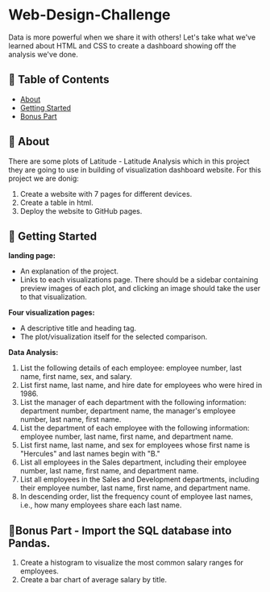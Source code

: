# Web-Design-Challenge

Data is more powerful when we share it with others! Let's take what we've learned about HTML and CSS to create a dashboard showing off the analysis we've done.

## 📝 Table of Contents

- [About](#about)
- [Getting Started](#getting_started)
- [Bonus Part](#bonus_part)

## 🧐 About <a name = "about"></a>
There are some plots of Latitude - Latitude Analysis which in this project they are going to use in building of visualization dashboard website. For this project we are donig:
1.	Create a website with 7 pages for different devices.
2.	Create a table in html.
3.	Deploy the website to GitHub pages.


## 🏁 Getting Started <a name = "getting_started"></a>

**landing page:** <br>
- An explanation of the project.
- Links to each visualizations page. There should be a sidebar containing preview images of each plot, and clicking an image should take the user to that visualization.

**Four visualization pages:** <br>
-	A descriptive title and heading tag. 
-	The plot/visualization itself for the selected comparison.

**Data Analysis:** <br>
1.	List the following details of each employee: employee number, last name, first name, sex, and salary.
2.	List first name, last name, and hire date for employees who were hired in 1986.
3.	List the manager of each department with the following information: department number, department name, the manager's employee number, last name, first name.
4.	List the department of each employee with the following information: employee number, last name, first name, and department name.
5.	List first name, last name, and sex for employees whose first name is "Hercules" and last names begin with "B."
6.	List all employees in the Sales department, including their employee number, last name, first name, and department name.
7.	List all employees in the Sales and Development departments, including their employee number, last name, first name, and department name.
8.	In descending order, list the frequency count of employee last names, i.e., how many employees share each last name.

## :doughnut:Bonus Part -	Import the SQL database into Pandas. <a name = "bonus_part"></a>

1.	Create a histogram to visualize the most common salary ranges for employees.
2.	Create a bar chart of average salary by title.
